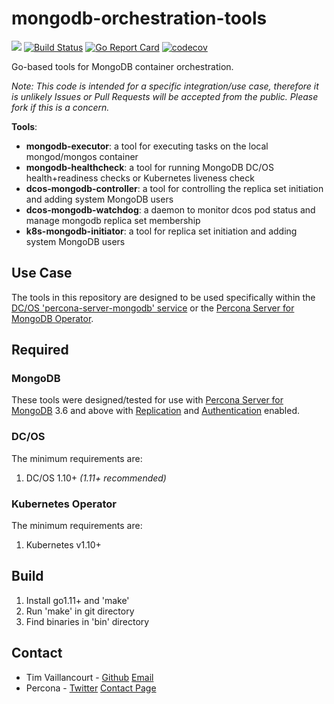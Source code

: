 # mongodb-orchestration-tools

[![](https://godoc.org/github.com/percona/mongodb-orchestration-tools?status.svg)](http://godoc.org/github.com/percona/mongodb-orchestration-tools)
[![Build Status](https://travis-ci.org/percona/mongodb-orchestration-tools.svg?branch=master)](https://travis-ci.org/percona/mongodb-orchestration-tools)
[![Go Report Card](https://goreportcard.com/badge/github.com/percona/mongodb-orchestration-tools)](https://goreportcard.com/report/github.com/percona/mongodb-orchestration-tools)
[![codecov](https://codecov.io/gh/percona/mongodb-orchestration-tools/branch/master/graph/badge.svg)](https://codecov.io/gh/percona/mongodb-orchestration-tools)

Go-based tools for MongoDB container orchestration.

*Note: This code is intended for a specific integration/use case, therefore it is unlikely Issues or Pull Requests will be accepted from the public. Please fork if this is a concern.*

**Tools**:
- **mongodb-executor**: a tool for executing tasks on the local mongod/mongos container
- **mongodb-healthcheck**: a tool for running MongoDB DC/OS health+readiness checks or Kubernetes liveness check
- **dcos-mongodb-controller**: a tool for controlling the replica set initiation and adding system MongoDB users
- **dcos-mongodb-watchdog**: a daemon to monitor dcos pod status and manage mongodb replica set membership
- **k8s-mongodb-initiator**: a tool for replica set initiation and adding system MongoDB users

## Use Case
The tools in this repository are designed to be used specifically within the [DC/OS 'percona-server-mongodb' service](https://docs.mesosphere.com/services/percona-server-mongodb/) or the [Percona Server for MongoDB Operator](https://github.com/Percona-Lab/percona-server-mongodb-operator).

## Required

### MongoDB
These tools were designed/tested for use with [Percona Server for MongoDB](https://www.percona.com/software/mongo-database/percona-server-for-mongodb) 3.6 and above with [Replication](https://docs.mongodb.com/manual/replication/) and [Authentication](https://docs.mongodb.com/manual/core/authentication/) enabled.

### DC/OS
The minimum requirements are:
1. DC/OS 1.10+ *(1.11+ recommended)*

### Kubernetes Operator
The minimum requirements are:
1. Kubernetes v1.10+

## Build
1. Install go1.11+ and 'make'
2. Run 'make' in git directory
3. Find binaries in 'bin' directory

## Contact
- Tim Vaillancourt - [Github](https://github.com/timvaillancourt) [Email](mailto:tim.vaillancourt@percona.com)
- Percona - [Twitter](https://twitter.com/Percona) [Contact Page](https://www.percona.com/about-percona/contact)

